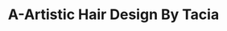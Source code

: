 ---
title: "A-Artistic Hair Design By Tacia"
url: /columbus/a-artistic-hair-design-by-tacia/
shop: hairdresser
---